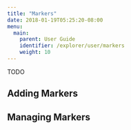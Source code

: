 ```yaml
---
title: "Markers"
date: 2018-01-19T05:25:20-08:00
menu:
  main:
    parent: User Guide
    identifier: /explorer/user/markers
    weight: 10
---
```

TODO

## Adding Markers

## Managing Markers
